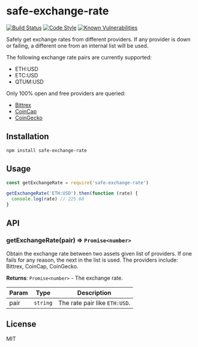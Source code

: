# safe-exchange-rate

[![Build Status](https://travis-ci.com/autonomoussoftware/safe-exchange-rate.svg?branch=master)](https://travis-ci.com/autonomoussoftware/safe-exchange-rate)
[![Code Style](https://img.shields.io/badge/code%20style-bloq-0063a6.svg)](https://github.com/bloq/eslint-config-bloq)
[![Known Vulnerabilities](https://snyk.io/test/github/autonomoussoftware/safe-exchange-rate/badge.svg?targetFile=package.json)](https://snyk.io/test/github/autonomoussoftware/safe-exchange-rate?targetFile=package.json)

Safely get exchange rates from different providers.
If any provider is down or failing, a different one from an internal list will be used.

The following exchange rate pairs are currently supported:

- ETH:USD
- ETC:USD
- QTUM:USD

Only 100% open and free providers are queried:

- [Bittrex](https://bittrex.com)
- [CoinCap](https://coincap.io)
- [CoinGecko](https://coingecko.com)

## Installation

```shell
npm install safe-exchange-rate
```

## Usage

```js
const getExchangeRate = require('safe-exchange-rate')

getExchangeRate('ETH:USD').then(function (rate) {
  console.log(rate) // 225.68
}
```

## API

### getExchangeRate(pair) ⇒ `Promise<number>`

Obtain the exchange rate between two assets given list of providers. If one
fails for any reason, the next in the list is used. The providers include:
Bittrex, CoinCap, CoinGecko.

**Returns**: `Promise<number>` - The exchange rate.

| Param | Type     | Description                   |
| ----- | -------- | ----------------------------- |
| pair  | `string` | The rate pair like `ETH:USD`. |

## License

MIT
